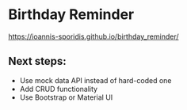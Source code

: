 # Birthday Reminder

https://ioannis-sporidis.github.io/birthday_reminder/

## Next steps:
- Use mock data API instead of hard-coded one
- Add CRUD functionality
- Use Bootstrap or Material UI
